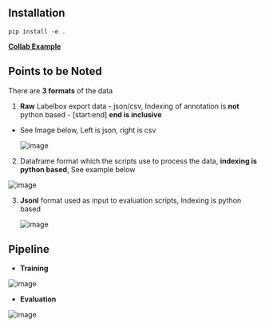 ## Installation

`pip install -e .`

[**Collab Example**](https://colab.research.google.com/drive/1iSWsKSRxGd3ObNU7KvsanKMjFoOa_HWP?usp=sharing)

## Points to be Noted
There are **3 formats** of the data
1. **Raw** Labelbox export data - json/csv, Indexing of annotation is **not** python based - [start:end] **end is inclusive**
  - See Image below, Left is json, right is csv
 
    ![image](https://user-images.githubusercontent.com/45713796/109597305-f8a95300-7b3d-11eb-9f0b-e7ea918244b4.png)
    
2. Dataframe format which the scripts use to process the data, **indexing is python based**, See example below

  ![image](https://user-images.githubusercontent.com/45713796/109598058-8127f380-7b3e-11eb-94ec-0107c99b1a47.png)

  
3. **Jsonl** format used as input to evaluation scripts, Indexing is python based

   ![image](https://user-images.githubusercontent.com/45713796/109599292-f268a600-7b40-11eb-8678-6bcb670846c3.png)

## Pipeline
- **Training**

![image](https://user-images.githubusercontent.com/45713796/109605715-9d7e5d00-7b4b-11eb-83d5-02174bb33386.png)

- **Evaluation**

![image](https://user-images.githubusercontent.com/45713796/109647221-0af7b100-7b7f-11eb-8ecd-3fe3e85fc343.png)


  

